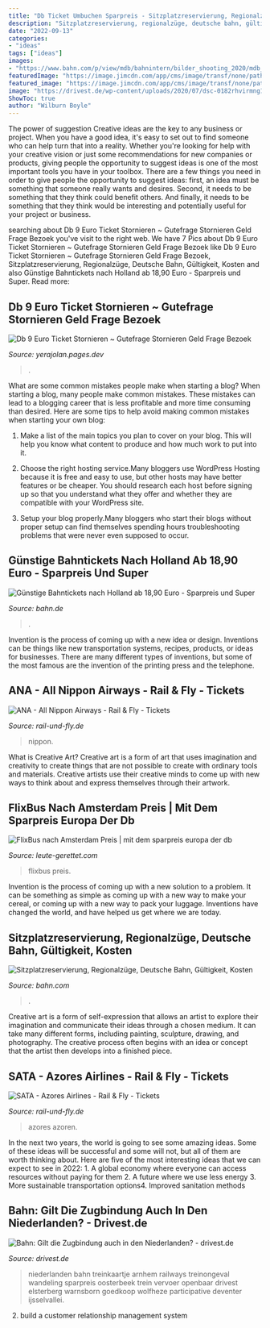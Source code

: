 ```yaml
---
title: "Db Ticket Umbuchen Sparpreis - Sitzplatzreservierung, Regionalzüge, Deutsche Bahn, Gültigkeit, Kosten"
description: "Sitzplatzreservierung, regionalzüge, deutsche bahn, gültigkeit, kosten"
date: "2022-09-13"
categories:
- "ideas"
tags: ["ideas"]
images:
- "https://www.bahn.com/p/view/mdb/bahnintern/bilder_shooting_2020/mdb_326488_motiv_41b_dbr6926_ffp2_regio_2000px_980x245_cp_0x156_2000x656.jpg"
featuredImage: "https://image.jimcdn.com/app/cms/image/transf/none/path/s6b1cbe2f1e73b3be/image/i43adad394390a38e/version/1626327375/rail-fly-azores-airlines-azoren.png"
featured_image: "https://image.jimcdn.com/app/cms/image/transf/none/path/s6b1cbe2f1e73b3be/image/i3be49ce18d2d678e/version/1626516909/rail-fly-ana-all-nippon-airways-japan.jpg"
image: "https://drivest.de/wp-content/uploads/2020/07/dsc-0182rhvirmng15-10-2018-min-1024x680.jpg"
ShowToc: true
author: "Wilburn Boyle"
---
```



The power of suggestion
Creative ideas are the key to any business or project. When you have a good idea, it's easy to set out to find someone who can help turn that into a reality. Whether you're looking for help with your creative vision or just some recommendations for new companies or products, giving people the opportunity to suggest ideas is one of the most important tools you have in your toolbox.
There are a few things you need in order to give people the opportunity to suggest ideas: first, an idea must be something that someone really wants and desires. Second, it needs to be something that they think could benefit others. And finally, it needs to be something that they think would be interesting and potentially useful for your project or business.

	

		
searching about Db 9 Euro Ticket Stornieren ~ Gutefrage Stornieren Geld Frage Bezoek you've visit to the right web. We have 7 Pics about Db 9 Euro Ticket Stornieren ~ Gutefrage Stornieren Geld Frage Bezoek like Db 9 Euro Ticket Stornieren ~ Gutefrage Stornieren Geld Frage Bezoek, Sitzplatzreservierung, Regionalzüge, Deutsche Bahn, Gültigkeit, Kosten and also Günstige Bahntickets nach Holland ab 18,90 Euro - Sparpreis und Super. Read more:
		
    
## Db 9 Euro Ticket Stornieren ~ Gutefrage Stornieren Geld Frage Bezoek

<img loading=lazy src="https://db-sparpreis.de/assets/images/flexticket.jpg" onerror="this.onerror=null;this.src='https://tse3.mm.bing.net/th?id=OIP.9OyKx5Pk_rRIHwnoIXm3sQHaDD&amp;pid=15.1';" alt="Db 9 Euro Ticket Stornieren ~ Gutefrage Stornieren Geld Frage Bezoek">

_Source: yerajolan.pages.dev_

>. 

	

What are some common mistakes people make when starting a blog?
When starting a blog, many people make common mistakes. These mistakes can lead to a blogging career that is less profitable and more time consuming than desired. Here are some tips to help avoid making common mistakes when starting your own blog:
1. Make a list of the main topics you plan to cover on your blog. This will help you know what content to produce and how much work to put into it.

2. Choose the right hosting service.Many bloggers use WordPress Hosting because it is free and easy to use, but other hosts may have better features or be cheaper. You should research each host before signing up so that you understand what they offer and whether they are compatible with your WordPress site.

3. Setup your blog properly.Many bloggers who start their blogs without proper setup can find themselves spending hours troubleshooting problems that were never even supposed to occur.

    
## Günstige Bahntickets Nach Holland Ab 18,90 Euro - Sparpreis Und Super

<img loading=lazy src="https://assets.static-bahn.de/.imaging/focalpoint/727x545/dam/jcr:8bfb30f3-97c4-49d9-b119-963a67f617b2/196034-264866.jpg" onerror="this.onerror=null;this.src='https://tse3.mm.bing.net/th?id=OIP.G-pmScAaRCGq-NVXkoIfcQHaFj&amp;pid=15.1';" alt="Günstige Bahntickets nach Holland ab 18,90 Euro - Sparpreis und Super">

_Source: bahn.de_

>. 

	

Invention is the process of coming up with a new idea or design. Inventions can be things like new transportation systems, recipes, products, or ideas for businesses. There are many different types of inventions, but some of the most famous are the invention of the printing press and the telephone.

    
## ANA - All Nippon Airways - Rail &amp; Fly - Tickets

<img loading=lazy src="https://image.jimcdn.com/app/cms/image/transf/none/path/s6b1cbe2f1e73b3be/image/i3be49ce18d2d678e/version/1626516909/rail-fly-ana-all-nippon-airways-japan.jpg" onerror="this.onerror=null;this.src='https://tse1.mm.bing.net/th?id=OIP.G6XBBKtdsoCApIHuUDmeLgAAAA&amp;pid=15.1';" alt="ANA - All Nippon Airways - Rail &amp; Fly - Tickets">

_Source: rail-und-fly.de_

>nippon. 

	

What is Creative Art?
Creative art is a form of art that uses imagination and creativity to create things that are not possible to create with ordinary tools and materials. Creative artists use their creative minds to come up with new ways to think about and express themselves through their artwork.

    
## FlixBus Nach Amsterdam Preis | Mit Dem Sparpreis Europa Der Db

<img loading=lazy src="https://leute-gerettet.com/nexy/HKjwCd73LqHLdcO2biPcZwHaEd.jpg" onerror="this.onerror=null;this.src='https://tse3.mm.bing.net/th?id=OIP.7C3RBCOwUFBGTjHi2Al14gAAAA&amp;pid=15.1';" alt="FlixBus nach Amsterdam Preis | mit dem sparpreis europa der db">

_Source: leute-gerettet.com_

>flixbus preis. 

	

Invention is the process of coming up with a new solution to a problem. It can be something as simple as coming up with a new way to make your cereal, or coming up with a new way to pack your luggage. Inventions have changed the world, and have helped us get where we are today.

    
## Sitzplatzreservierung, Regionalzüge, Deutsche Bahn, Gültigkeit, Kosten

<img loading=lazy src="https://www.bahn.com/p/view/mdb/bahnintern/bilder_shooting_2020/mdb_326488_motiv_41b_dbr6926_ffp2_regio_2000px_980x245_cp_0x156_2000x656.jpg" onerror="this.onerror=null;this.src='https://tse4.mm.bing.net/th?id=OIP.60l9srW85_Yy9dEGRB8CSwHaB2&amp;pid=15.1';" alt="Sitzplatzreservierung, Regionalzüge, Deutsche Bahn, Gültigkeit, Kosten">

_Source: bahn.com_

>. 

	

Creative art is a form of self-expression that allows an artist to explore their imagination and communicate their ideas through a chosen medium. It can take many different forms, including painting, sculpture, drawing, and photography. The creative process often begins with an idea or concept that the artist then develops into a finished piece.

    
## SATA - Azores Airlines - Rail &amp; Fly - Tickets

<img loading=lazy src="https://image.jimcdn.com/app/cms/image/transf/none/path/s6b1cbe2f1e73b3be/image/i43adad394390a38e/version/1626327375/rail-fly-azores-airlines-azoren.png" onerror="this.onerror=null;this.src='https://tse1.mm.bing.net/th?id=OIP.MzfdIS88PwsuwtBlhenxuQAAAA&amp;pid=15.1';" alt="SATA - Azores Airlines - Rail &amp; Fly - Tickets">

_Source: rail-und-fly.de_

>azores azoren. 

	

In the next two years, the world is going to see some amazing ideas. Some of these ideas will be successful and some will not, but all of them are worth thinking about. Here are five of the most interesting ideas that we can expect to see in 2022: 1. A global economy where everyone can access resources without paying for them 2. A future where we use less energy 3. More sustainable transportation options4. Improved sanitation methods
    
## Bahn: Gilt Die Zugbindung Auch In Den Niederlanden? - Drivest.de

<img loading=lazy src="https://drivest.de/wp-content/uploads/2020/07/dsc-0182rhvirmng15-10-2018-min-1024x680.jpg" onerror="this.onerror=null;this.src='https://tse1.mm.bing.net/th?id=OIP.fEVB390hcNHzYWku9kGC1gHaE6&amp;pid=15.1';" alt="Bahn: Gilt die Zugbindung auch in den Niederlanden? - drivest.de">

_Source: drivest.de_

>niederlanden bahn treinkaartje arnhem railways treinongeval wandeling sparpreis oosterbeek trein vervoer openbaar drivest elsterberg warnsborn goedkoop wolfheze participative deventer ijsselvallei. 

	

2. build a customer relationship management system

